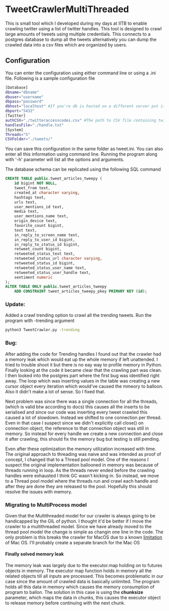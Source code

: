 # TweetCrawlerMultiThreaded
This is small tool which I developed during my days at IITB to enable crawling twitter using a list of twitter handles. This tool is designed to crawl large amounts of tweets using multiple credentials. 
This connects to a postgres database to dump all the tweets alternatively you can dump the crawled data into a csv files which are organized by users. 

## Configuration
You can enter the configuration using either command line or using a .ini file. Following is a sample configuration file 
```bash
[Database]
dbname="dbname"
dbuser="username"
dbpass="password"
dbhost="localhost" #If you're db is hosted on a different server put it's domain name here
dbport="5432"
[Twitter]
authCSV="./twitteraccesscodes.csv" #The path to CSV file containing twitter access tokens in the format specified
handlesFile="./handle.txt"
[System]
Threads="5"
CSVFolder="./tweets/"
```
You can save this configuration in the same folder as tweet.ini. You can also enter all this information using command line. Running the program along with '-h' parameter will list all the options and arguments.

The database schema can be replicated using the following SQL command

```sql
CREATE TABLE public.tweet_articles_tweepy (
    id bigint NOT NULL,
    tweet_from text,
    created_at character varying,
    hashtags text,
    urls text,
    user_mentions_id text,
    media text,
    user_mentions_name text,
    origin_device text,
    favorite_count bigint,
    text text,
    in_reply_to_screen_name text,
    in_reply_to_user_id bigint,
    in_reply_to_status_id bigint,
    retweet_count bigint,
    retweeted_status_text text,
    retweeted_status_url character varying,
    retweeted_status_id bigint,
    retweeted_status_user_name text,
    retweeted_status_user_handle text,
    sentiment numeric
);
ALTER TABLE ONLY public.tweet_articles_tweepy
    ADD CONSTRAINT tweet_articles_tweepy_pkey PRIMARY KEY (id);
```

### Update:
Added a crawl trending option to crawl all the trending tweets. Run the program with -trending argument 
```bash
python3 TweetCrawler.py -trending
```

### Bug:
After adding the code for Trending handles I found out that the crawler had a memory leak which would eat up the whole memory if left unattended.
I tried to trouble shoot it but there is no eay way to profile memory in Python. Finally looking at the code it became clear that the crawling part was clean.
I then looked into the postgres part where the first bug was identified right away. The loop which was inserting values in the table was creating a new cursor object every iteration which would've caused the mmeory to balloon. Also it didn't make a lot of sense. So I fixed that.

Next problem was since there was a single connection for all the threads, (which is valid btw according to docs) this causes all the inserts to be serialised and since our code was inserting every tweet crawled this caused a lot of slowdown. Instead we shifted to one connection per thread.
Even in that case I suspect since we didn't explicitly call close() on connection object, the reference to that connection object was still in memory. So instead for every handle we create a new connection and close it after crawling, this should fix the memory bug but testing is still pending.

Even after these optimization the memory utilization increased with time. The original approach to threading was naive and was intended as proof of concept, I changed 
that to a Thread pool model. One of the reasons I suspect the original implementation ballooned in memory was because of threads running in loop. 
As the threads never ended before the crawling handles were exhausted I think GC wasn't kicking in. So instead, we move to a Thread pool model where the threads run and crawl each handle and after they are done they are released to the pool.
Hopefully this should resolve the issues with memory.  

### Migrating to MultiProcess model
Given that the Multithreaded model for our crawler is always going to be handicapped by the GIL of python. I thought it'd be better
if I move the crawler to a multithreaded model. Since we have already moved to the thread pool model the change is simple as changin one line in the code. 
The only problem is this breaks the crawler for MacOS due to a known [limitation](https://stackoverflow.com/questions/55286016/python-is-crashing-due-to-libdispatch-crashing-child-thread) of Mac OS. I'll probably create a separate branch for the Mac OS
#### Finally solved memory leak
The memory leak was largely due to the executor.map holding on to futures objects in memory. The executor map function holds in memory all the related objects till all inputs are processed. 
This becomes problematic in our case since the amount of crawled data is basically unlimited. The program holds all this data in memory which causes the memory consumption of program to ballon.
The solution in this case is using the __chunksize__ parameter, which maps the data in chunks, this causes the executor object to release memory before continuing with the next chunk.
  
 
 